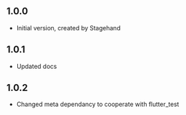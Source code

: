 ## 1.0.0

- Initial version, created by Stagehand

## 1.0.1

- Updated docs

## 1.0.2

- Changed meta dependancy to cooperate with flutter_test

